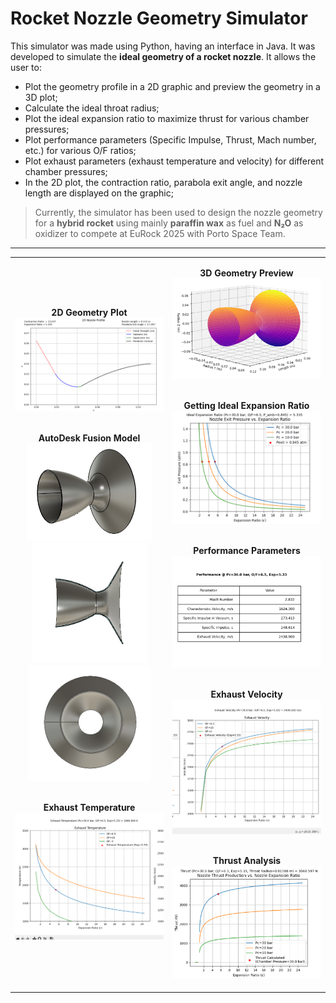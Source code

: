 # Rocket Nozzle Geometry Simulator

This simulator was made using Python, having an interface in Java. It was developed to simulate the **ideal geometry of a rocket nozzle**. It allows the user to:

- Plot the geometry profile in a 2D graphic and preview the geometry in a 3D plot;
- Calculate the ideal throat radius;
- Plot the ideal expansion ratio to maximize thrust for various chamber pressures;
- Plot performance parameters (Specific Impulse, Thrust, Mach number, etc.) for various O/F ratios;
- Plot exhaust parameters (exhaust temperature and velocity) for different chamber pressures;
- In the 2D plot, the contraction ratio, parabola exit angle, and nozzle length are displayed on the graphic;

> Currently, the simulator has been used to design the nozzle geometry for a **hybrid rocket** using mainly **paraffin wax** as fuel and **N₂O** as oxidizer to compete at EuRock 2025 with Porto Space Team.

---

<table>
<tr>
<td align="center" width="50%">

<b>2D Geometry Plot</b><br>
<img src="2Dplot.png" width="400"><br><br>

<b>AutoDesk Fusion Model</b><br>
<img src="NozzleGeometryFusion0.png" width="200"><br>
<img src="NozzleGeometryFusion1.png" width="185">
<img src="NozzleGeometryFusion2.png" width="195"><br><br>

<b>Exhaust Temperature</b><br>
<img src="ExhaustTemperaturePlot.png" width="400"><br>

</td>
<td align="center" width="50%">

<b>3D Geometry Preview</b><br>
<img src="3DPlot.png" width="400"><br><br>

<b>Getting Ideal Expansion Ratio</b><br>
<img src="ExpansionRatioPlot.png" width="400"><br><br>

<b>Performance Parameters</b><br>
<img src="PerformanceTable.png" width="400"><br><br>

<b>Exhaust Velocity</b><br>
<img src="ExhaustVelocityPlot.png" width="400"><br><br>

<b>Thrust Analysis</b><br>
<img src="ThrustPlot.png" width="400"><br>

</td>
</tr>
</table>
